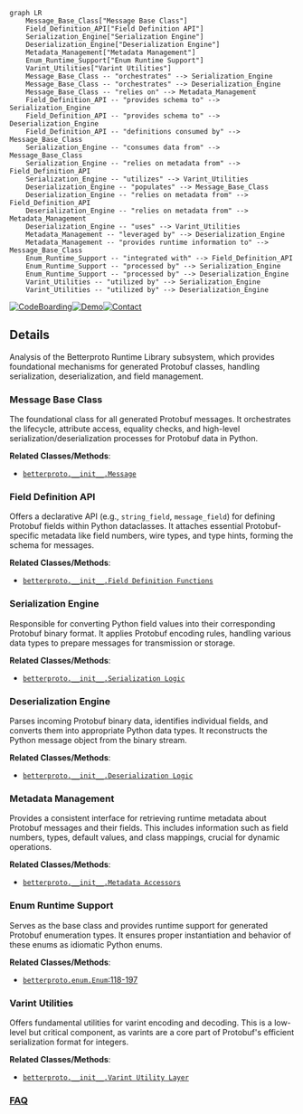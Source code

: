 ```mermaid
graph LR
    Message_Base_Class["Message Base Class"]
    Field_Definition_API["Field Definition API"]
    Serialization_Engine["Serialization Engine"]
    Deserialization_Engine["Deserialization Engine"]
    Metadata_Management["Metadata Management"]
    Enum_Runtime_Support["Enum Runtime Support"]
    Varint_Utilities["Varint Utilities"]
    Message_Base_Class -- "orchestrates" --> Serialization_Engine
    Message_Base_Class -- "orchestrates" --> Deserialization_Engine
    Message_Base_Class -- "relies on" --> Metadata_Management
    Field_Definition_API -- "provides schema to" --> Serialization_Engine
    Field_Definition_API -- "provides schema to" --> Deserialization_Engine
    Field_Definition_API -- "definitions consumed by" --> Message_Base_Class
    Serialization_Engine -- "consumes data from" --> Message_Base_Class
    Serialization_Engine -- "relies on metadata from" --> Field_Definition_API
    Serialization_Engine -- "utilizes" --> Varint_Utilities
    Deserialization_Engine -- "populates" --> Message_Base_Class
    Deserialization_Engine -- "relies on metadata from" --> Field_Definition_API
    Deserialization_Engine -- "relies on metadata from" --> Metadata_Management
    Deserialization_Engine -- "uses" --> Varint_Utilities
    Metadata_Management -- "leveraged by" --> Deserialization_Engine
    Metadata_Management -- "provides runtime information to" --> Message_Base_Class
    Enum_Runtime_Support -- "integrated with" --> Field_Definition_API
    Enum_Runtime_Support -- "processed by" --> Serialization_Engine
    Enum_Runtime_Support -- "processed by" --> Deserialization_Engine
    Varint_Utilities -- "utilized by" --> Serialization_Engine
    Varint_Utilities -- "utilized by" --> Deserialization_Engine
```

[![CodeBoarding](https://img.shields.io/badge/Generated%20by-CodeBoarding-9cf?style=flat-square)](https://github.com/CodeBoarding/GeneratedOnBoardings)[![Demo](https://img.shields.io/badge/Try%20our-Demo-blue?style=flat-square)](https://www.codeboarding.org/demo)[![Contact](https://img.shields.io/badge/Contact%20us%20-%20contact@codeboarding.org-lightgrey?style=flat-square)](mailto:contact@codeboarding.org)

## Details

Analysis of the Betterproto Runtime Library subsystem, which provides foundational mechanisms for generated Protobuf classes, handling serialization, deserialization, and field management.

### Message Base Class
The foundational class for all generated Protobuf messages. It orchestrates the lifecycle, attribute access, equality checks, and high-level serialization/deserialization processes for Protobuf data in Python.


**Related Classes/Methods**:

- <a href="https://github.com/danielgtaylor/python-betterproto/blob/master/src/betterproto/__init__.py" target="_blank" rel="noopener noreferrer">`betterproto.__init__.Message`</a>


### Field Definition API
Offers a declarative API (e.g., `string_field`, `message_field`) for defining Protobuf fields within Python dataclasses. It attaches essential Protobuf-specific metadata like field numbers, wire types, and type hints, forming the schema for messages.


**Related Classes/Methods**:

- <a href="https://github.com/danielgtaylor/python-betterproto/blob/master/src/betterproto/__init__.py" target="_blank" rel="noopener noreferrer">`betterproto.__init__.Field Definition Functions`</a>


### Serialization Engine
Responsible for converting Python field values into their corresponding Protobuf binary format. It applies Protobuf encoding rules, handling various data types to prepare messages for transmission or storage.


**Related Classes/Methods**:

- <a href="https://github.com/danielgtaylor/python-betterproto/blob/master/src/betterproto/__init__.py" target="_blank" rel="noopener noreferrer">`betterproto.__init__.Serialization Logic`</a>


### Deserialization Engine
Parses incoming Protobuf binary data, identifies individual fields, and converts them into appropriate Python data types. It reconstructs the Python message object from the binary stream.


**Related Classes/Methods**:

- <a href="https://github.com/danielgtaylor/python-betterproto/blob/master/src/betterproto/__init__.py" target="_blank" rel="noopener noreferrer">`betterproto.__init__.Deserialization Logic`</a>


### Metadata Management
Provides a consistent interface for retrieving runtime metadata about Protobuf messages and their fields. This includes information such as field numbers, types, default values, and class mappings, crucial for dynamic operations.


**Related Classes/Methods**:

- <a href="https://github.com/danielgtaylor/python-betterproto/blob/master/src/betterproto/__init__.py" target="_blank" rel="noopener noreferrer">`betterproto.__init__.Metadata Accessors`</a>


### Enum Runtime Support
Serves as the base class and provides runtime support for generated Protobuf enumeration types. It ensures proper instantiation and behavior of these enums as idiomatic Python enums.


**Related Classes/Methods**:

- <a href="https://github.com/danielgtaylor/python-betterproto/blob/master/src/betterproto/enum.py#L118-L197" target="_blank" rel="noopener noreferrer">`betterproto.enum.Enum`:118-197</a>


### Varint Utilities
Offers fundamental utilities for varint encoding and decoding. This is a low-level but critical component, as varints are a core part of Protobuf's efficient serialization format for integers.


**Related Classes/Methods**:

- <a href="https://github.com/danielgtaylor/python-betterproto/blob/master/src/betterproto/__init__.py" target="_blank" rel="noopener noreferrer">`betterproto.__init__.Varint Utility Layer`</a>




### [FAQ](https://github.com/CodeBoarding/GeneratedOnBoardings/tree/main?tab=readme-ov-file#faq)